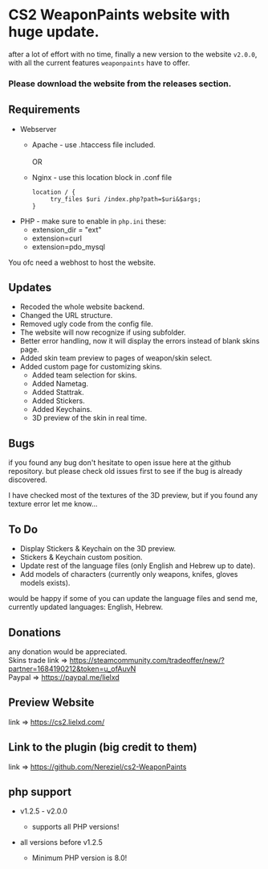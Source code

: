 # CS2 WeaponPaints website with huge update.
after a lot of effort with no time, finally a new version to the website `v2.0.0`,<br>
with all the current features `weaponpaints` have to offer.

### Please download the website from the releases section.

## Requirements
* Webserver
  * Apache - use .htaccess file included.<br><br>
     OR
  * Nginx - use this location block in .conf file<br>
  
     ```nginx
     location / {
          try_files $uri /index.php?path=$uri&$args;
     }
     ```
* PHP - make sure to enable in `php.ini` these:
     * extension_dir = "ext"
     * extension=curl
     * extension=pdo_mysql

You ofc need a webhost to host the website.

## Updates
* Recoded the whole website backend.
* Changed the URL structure.
* Removed ugly code from the config file.
* The website will now recognize if using subfolder.
* Better error handling, now it will display the errors instead of blank skins page.
* Added skin team preview to pages of weapon/skin select.
* Added custom page for customizing skins.
  * Added team selection for skins.
  * Added Nametag.
  * Added Stattrak.
  * Added Stickers.
  * Added Keychains.
  * 3D preview of the skin in real time.

## Bugs
if you found any bug don't hesitate to open issue here at the github repository.
but please check old issues first to see if the bug is already discovered.

I have checked most of the textures of the 3D preview, but if you found any texture error let me know...

## To Do
* Display Stickers & Keychain on the 3D preview.
* Stickers & Keychain custom position.
* Update rest of the language files (only English and Hebrew up to date).
* Add models of characters (currently only weapons, knifes, gloves models exists).

would be happy if some of you can update the language files and send me, currently updated languages:
English, Hebrew.

## Donations
any donation would be appreciated.<br>
Skins trade link => https://steamcommunity.com/tradeoffer/new/?partner=1684190212&token=u_ofAuvN
<br>
Paypal => https://paypal.me/lielxd

## Preview Website
link => https://cs2.lielxd.com/

## Link to the plugin (big credit to them)
link => https://github.com/Nereziel/cs2-WeaponPaints

## php support
* v1.2.5 - v2.0.0
  * supports all PHP versions!

* all versions before v1.2.5
  * Minimum PHP version is 8.0!

